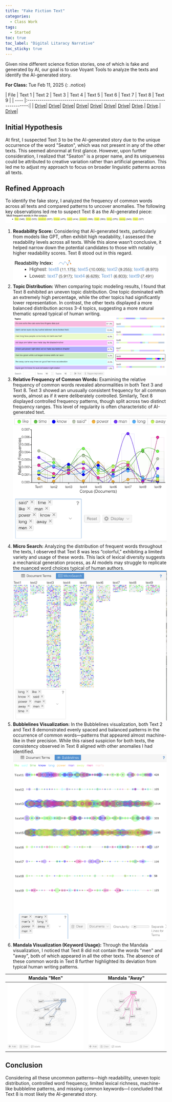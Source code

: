 ```yaml
---
title: "Fake Fiction Text"
categories:
  - Class Work
tags:
  - Started
toc: true
toc_label: "Digital Litaracy Narrative"
toc_sticky: true
---
```

Given nine different science fiction stories, one of which is fake and generated by AI, our goal is to use Voyant Tools to analyze the texts and identify the AI-generated story.

**For Class:** Tue Feb 11, 2025 
{: .notice}

| File | Text 1 | Text 2 | Text 3 | Text 4 | Text 5 | Text 6 | Text 7 | Text 8 | Text 9 |
| ---- |:------------------------------------------------------------------------------:|
| [Drive](https://drive.google.com/drive/folders/1EmW81uEWgqn9l1Z7_E0wSSTZu67AsyDp?usp=drive_link)| [Drive](https://drive.google.com/file/d/1KkYOiZ906gf8TQESVCv6j_GUSuzqPMRl/view?usp=sharingh)| [Drive](https://drive.google.com/file/d/1qrCPVnLc_CpR1ACWzynZxNERNiff8Sq1/view?usp=drive_link)| [Drive](https://drive.google.com/file/d/1DheaI9s42TonhjGGCtI-2sHpo30X1YJq/view?usp=drive_link)| [Drive](https://drive.google.com/file/d/1JxlfZPp3kXpsKSP4YwQjufPsibDQL9Z_/view?usp=drive_link)| [Drive](https://drive.google.com/file/d/1_sXtLNq4TMLsDWgAIn8NsGdhcp67hxm5/view?usp=drive_link)| [Drive](https://drive.google.com/file/d/1aelzIXmW9Vam7YCP_x7ZutiDwAEzA404/view?usp=drive_link)| [Drive](https://drive.google.com/file/d/1EL3TCyF_-M6NKzfCzFRvpiG1vq2WwaYp/view?usp=drive_link).| [Drive](https://drive.google.com/file/d/1xAUeVWskx3XyiKSK4h9qHER4H5998rI_/view?usp=drive_link).| [Drive](https://drive.google.com/file/d/1klgVx6TrhpVaUg_X2kHFkryfKakjmzSy/view?usp=drive_link)|

## Initial Hypothesis
At first, I suspected Text 3 to be the AI-generated story due to the unique occurrence of the word "Seaton", which was not present in any of the other texts. This seemed abnormal at first glance. However, upon further consideration, I realized that "Seaton" is a proper name, and its uniqueness could be attributed to creative variation rather than artificial generation. This led me to adjust my approach to focus on broader linguistic patterns across all texts.

## Refined Approach
To identify the fake story, I analyzed the frequency of common words across all texts and compared patterns to uncover anomalies. The following key observations led me to suspect Text 8 as the AI-generated piece: 
![Frequent Words.](/assets/images/scifi-frequent-words.png "This is a scifi-frequent-words.png.")

1. **Readability Score:** Considering that AI-generated texts, particularly from models like GPT, often exhibit high readability, I assessed the readability levels across all texts. While this alone wasn’t conclusive, it helped narrow down the potential candidates to those with notably higher readability scores. Text 8 stood out in this regard. 
![Readibility Score.](/assets/images/scifi-readibility-score.png "This is a scifi-readibility-score.png.")
2. **Topic Distribution:** When comparing topic modeling results, I found that Text 8 exhibited an uneven topic distribution. One topic dominated with an extremely high percentage, while the other topics had significantly lower representation. In contrast, the other texts displayed a more balanced distribution across 3-4 topics, suggesting a more natural thematic spread typical of human writing. 
![Text 8 topics percentage.](/assets/images/scifi-text8-topics.png "This is a scifi-text8-topics.png.") 
3. **Relative Frequency of Common Words:** Examining the relative frequency of common words revealed abnormalities in both Text 3 and Text 8. Text 3 showed an unusually consistent frequency for all common words, almost as if it were deliberately controlled. Similarly, Text 8 displayed controlled frequency patterns, though split across two distinct frequency ranges. This level of regularity is often characteristic of AI-generated text.
![Relative Frequency.](/assets/images/scifi-relative-freq.png "This is a scifi-relative-freq.png.")
4. **Micro Search:** Analyzing the distribution of frequent words throughout the texts, I observed that Text 8 was less “colorful,” exhibiting a limited variety and usage of these words. This lack of lexical diversity suggests a mechanical generation process, as AI models may struggle to replicate the nuanced word choices typical of human authors.
![Micro Search.](/assets/images/scifi-microsearch.png "This is a scifi-microsearch.png.")
5. **Bubblelines Visualization:** In the Bubblelines visualization, both Text 2 and Text 8 demonstrated evenly spaced and balanced patterns in the occurrence of common words—patterns that appeared almost machine-like in their precision. While this raised suspicion for both texts, the consistency observed in Text 8 aligned with other anomalies I had identified. 
![This is a Bubbleline Analysis.](/assets/images/scifi-bubbleline.png "This is a scifi-bubbleline.png.")
6. **Mandala Visualization (Keyword Usage):** Through the Mandala visualization, I noticed that Text 8 did not contain the words "men" and "away", both of which appeared in all the other texts. The absence of these common words in Text 8 further highlighted its deviation from typical human writing patterns.

Mandala "Men"              | Mandala "Away" 
:-------------------------:|:-------------------------:
![Text that use men word.](/assets/images/scifi-men.png "This is a scifi-men.png.") | ![Text that use away word.](/assets/images/scifi-away.png "This is a scifi-away.png.")

## Conclusion
Considering all these uncommon patterns—high readability, uneven topic distribution, controlled word frequency, limited lexical richness, machine-like bubbleline patterns, and missing common keywords—I concluded that Text 8 is most likely the AI-generated story.